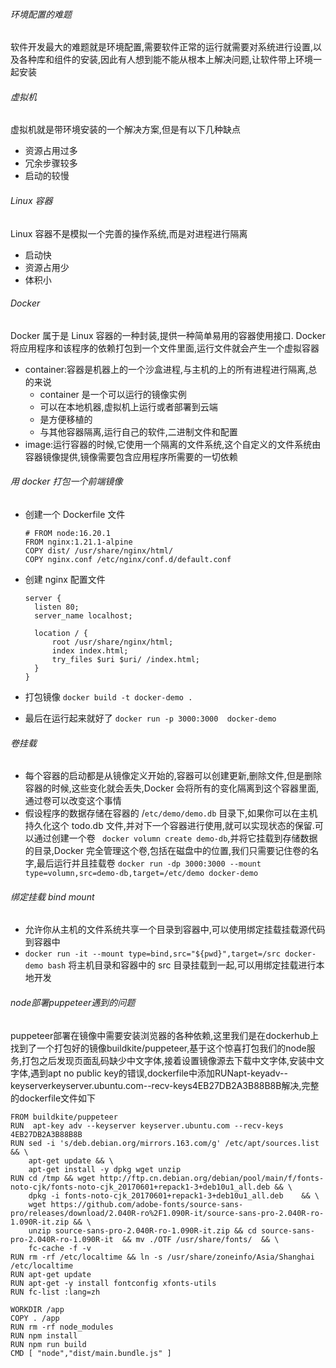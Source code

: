 ###### 环境配置的难题

软件开发最大的难题就是环境配置,需要软件正常的运行就需要对系统进行设置,以及各种库和组件的安装,因此有人想到能不能从根本上解决问题,让软件带上环境一起安装

###### 虚拟机

虚拟机就是带环境安装的一个解决方案,但是有以下几种缺点

- 资源占用过多
- 冗余步骤较多
- 启动的较慢

###### Linux 容器

Linux 容器不是模拟一个完善的操作系统,而是对进程进行隔离

- 启动快
- 资源占用少
- 体积小

###### Docker

Docker 属于是 Linux 容器的一种封装,提供一种简单易用的容器使用接口.
Docker 将应用程序和该程序的依赖打包到一个文件里面,运行文件就会产生一个虚拟容器

- container:容器是机器上的一个沙盒进程,与主机的上的所有进程进行隔离,总的来说
  - container 是一个可以运行的镜像实例
  - 可以在本地机器,虚拟机上运行或者部署到云端
  - 是方便移植的
  - 与其他容器隔离,运行自己的软件,二进制文件和配置
- image:运行容器的时候,它使用一个隔离的文件系统,这个自定义的文件系统由容器镜像提供,镜像需要包含应用程序所需要的一切依赖

###### 用 docker 打包一个前端镜像

- 创建一个 Dockerfile 文件

  ```
  # FROM node:16.20.1
  FROM nginx:1.21.1-alpine
  COPY dist/ /usr/share/nginx/html/
  COPY nginx.conf /etc/nginx/conf.d/default.conf

  ```
- 创建 nginx 配置文件

  ```
  server {
    listen 80;
    server_name localhost;

    location / {
        root /usr/share/nginx/html;
        index index.html;
        try_files $uri $uri/ /index.html;
    }
  }
  ```
- 打包镜像 `docker build -t docker-demo .`
- 最后在运行起来就好了 `docker run -p 3000:3000  docker-demo`

###### 卷挂载

- 每个容器的启动都是从镜像定义开始的,容器可以创建更新,删除文件,但是删除容器的时候,这些变化就会丢失,Docker 会将所有的变化隔离到这个容器里面,通过卷可以改变这个事情
- 假设程序的数据存储在容器的 /`etc/demo/demo.db` 目录下,如果你可以在主机持久化这个 todo.db 文件,并对下一个容器进行使用,就可以实现状态的保留.可以通过创建一个卷 ` docker volumn create demo-db`,并将它挂载到存储数据的目录,Docker 完全管理这个卷,包括在磁盘中的位置,我们只需要记住卷的名字,最后运行并且挂载卷 `docker run -dp 3000:3000 --mount type=volumn,src=demo-db,target=/etc/demo docker-demo`

###### 绑定挂载 bind mount

- 允许你从主机的文件系统共享一个目录到容器中,可以使用绑定挂载挂载源代码到容器中
- `docker run -it --mount type=bind,src="${pwd}",target=/src docker-demo bash` 将主机目录和容器中的 src 目录挂载到一起,可以用绑定挂载进行本地开发

###### node部署puppeteer遇到的问题

puppeteer部署在镜像中需要安装浏览器的各种依赖,这里我们是在dockerhub上找到了一个打包好的镜像buildkite/puppeteer,基于这个惊喜打包我们的node服务,打包之后发现页面乱码缺少中文字体,接着设置镜像源去下载中文字体,安装中文字体,遇到apt no public key的错误,dockerfile中添加RUNapt-keyadv--keyserverkeyserver.ubuntu.com--recv-keys4EB27DB2A3B88B8B解决,完整的dockerfile文件如下

```
FROM buildkite/puppeteer
RUN  apt-key adv --keyserver keyserver.ubuntu.com --recv-keys 4EB27DB2A3B88B8B 
RUN sed -i 's/deb.debian.org/mirrors.163.com/g' /etc/apt/sources.list && \
    apt-get update && \
    apt-get install -y dpkg wget unzip
RUN cd /tmp && wget http://ftp.cn.debian.org/debian/pool/main/f/fonts-noto-cjk/fonts-noto-cjk_20170601+repack1-3+deb10u1_all.deb && \
    dpkg -i fonts-noto-cjk_20170601+repack1-3+deb10u1_all.deb    && \
    wget https://github.com/adobe-fonts/source-sans-pro/releases/download/2.040R-ro%2F1.090R-it/source-sans-pro-2.040R-ro-1.090R-it.zip && \
    unzip source-sans-pro-2.040R-ro-1.090R-it.zip && cd source-sans-pro-2.040R-ro-1.090R-it  && mv ./OTF /usr/share/fonts/  && \
    fc-cache -f -v
RUN rm -rf /etc/localtime && ln -s /usr/share/zoneinfo/Asia/Shanghai /etc/localtime
RUN apt-get update
RUN apt-get -y install fontconfig xfonts-utils
RUN fc-list :lang=zh

WORKDIR /app
COPY . /app
RUN rm -rf node_modules
RUN npm install
RUN npm run build
CMD [ "node","dist/main.bundle.js" ]


```
